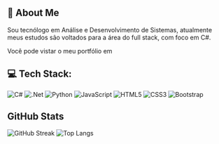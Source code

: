 ## 🚀 About Me
Sou tecnólogo em Análise e Desenvolvimento de Sistemas, atualmente meus estudos são voltados para a área do full stack, com foco em C#.

Você pode vistar o meu portfólio em []()

## 💻 Tech Stack:

![C#](https://img.shields.io/badge/c%23-%23239120.svg?style=for-the-badge&logo=csharp&logoColor=white) ![.Net](https://img.shields.io/badge/.NET-5C2D91?style=for-the-badge&logo=.net&logoColor=white) ![Python](https://img.shields.io/badge/python-3670A0?style=for-the-badge&logo=python&logoColor=ffdd54) ![JavaScript](https://img.shields.io/badge/javascript-%23323330.svg?style=for-the-badge&logo=javascript&logoColor=%23F7DF1E) ![HTML5](https://img.shields.io/badge/html5-%23E34F26.svg?style=for-the-badge&logo=html5&logoColor=white) ![CSS3](https://img.shields.io/badge/css3-%231572B6.svg?style=for-the-badge&logo=css3&logoColor=white) ![Bootstrap](https://img.shields.io/badge/bootstrap-%238511FA.svg?style=for-the-badge&logo=bootstrap&logoColor=white)

## GitHub Stats
![GitHub Streak](https://streak-stats.demolab.com/?user=DenverCoder1) 
![Top Langs](https://github-readme-stats.vercel.app/api/top-langs/?username=anuraghazra&layout=compact) 
